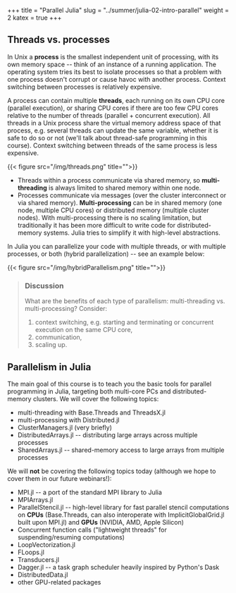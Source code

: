 +++
title = "Parallel Julia"
slug = "../summer/julia-02-intro-parallel"
weight = 2
katex = true
+++

## Threads vs. processes

In Unix a **process** is the smallest independent unit of processing, with its own memory space -- think of an
instance of a running application. The operating system tries its best to isolate processes so that a problem
with one process doesn't corrupt or cause havoc with another process. Context switching between processes is
relatively expensive.

A process can contain multiple **threads**, each running on its own CPU core (parallel execution), or sharing
CPU cores if there are too few CPU cores relative to the number of threads (parallel + concurrent
execution). All threads in a Unix process share the virtual memory address space of that process, e.g. several
threads can update the same variable, whether it is safe to do so or not (we'll talk about thread-safe
programming in this course). Context switching between threads of the same process is less expensive.

{{< figure src="/img/threads.png" title="">}}
<!-- "Image copied from https://www.backblaze.com/blog/whats-the-diff-programs-processes-and-threads"  -->

- Threads within a process communicate via shared memory, so **multi-threading** is always limited to shared
  memory within one node.
- Processes communicate via messages (over the cluster interconnect or via shared
  memory). **Multi-processing** can be in shared memory (one node, multiple CPU cores) or distributed memory
  (multiple cluster nodes). With multi-processing there is no scaling limitation, but traditionally it has
  been more difficult to write code for distributed-memory systems. Julia tries to simplify it with high-level
  abstractions.

In Julia you can parallelize your code with multiple threads, or with multiple processes, or both (hybrid
parallelization) -- see an example below:

{{< figure src="/img/hybridParallelism.png" title="">}}

> ### Discussion
> What are the benefits of each type of parallelism: multi-threading vs. multi-processing?
> Consider:
> 1. context switching, e.g. starting and terminating or concurrent execution on the same CPU core,
> 1. communication,
> 1. scaling up.

## Parallelism in Julia

The main goal of this course is to teach you the basic tools for parallel programming in Julia, targeting both
multi-core PCs and distributed-memory clusters. We will cover the following topics:

- multi-threading with Base.Threads and ThreadsX.jl
- multi-processing with Distributed.jl
- ClusterManagers.jl (very briefly)
- DistributedArrays.jl -- distributing large arrays across multiple processes
- SharedArrays.jl -- shared-memory access to large arrays from multiple processes

We will **not** be covering the following topics today (although we hope to cover them in our future
webinars!):

- MPI.jl -- a port of the standard MPI library to Julia
- MPIArrays.jl
- ParallelStencil.jl -- high-level library for fast parallel stencil computations on **CPUs** (Base.Threads,
  can also interoperate with ImplicitGlobalGrid.jl built upon MPI.jl) and **GPUs** (NVIDIA, AMD, Apple
  Silicon)
- Concurrent function calls ("lightweight threads" for suspending/resuming computations)
- LoopVectorization.jl
- FLoops.jl
- Transducers.jl
- Dagger.jl -- a task graph scheduler heavily inspired by Python's Dask
- DistributedData.jl
- other GPU-related packages
